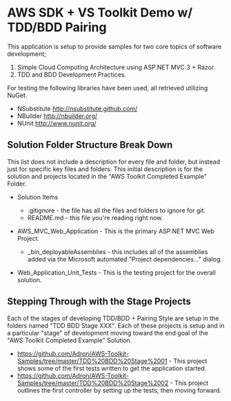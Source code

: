 AWS SDK + VS Toolkit Demo w/ TDD/BDD Pairing
============================================

This application is setup to provide samples for two core topics of software development;

 1. Simple Cloud Computing Architecture using ASP.NET MVC 3 + Razor.
 2. TDD and BDD Development Practices.

For testing the following libraries have been used, all retrieved utilizing NuGet.

- NSubstitute http://nsubstitute.github.com/
- NBuilder http://nbuilder.org/
- NUnit http://www.nunit.org/

Solution Folder Structure Break Down
------------------------------------

This list does not include a description for every file and folder, but instead just for specific key files and folders. This initial description is for the solution and projects located in the "AWS Toolkit Completed Example" Folder.

* Solution Items
  * .gitignore - the file has all the files and folders to ignore for git.
  * README.md - this file you're reading right now.
* AWS_MVC_Web_Application - This is the primary ASP.NET MVC Web Project.
  * _bin_deployableAssemblies - this includes all of the assemblies added via the Microsoft automated "Project dependencies..." dialog.

* Web_Application_Unit_Tests - This is the testing project for the overall solution.

Stepping Through with the Stage Projects
----------------------------------------

Each of the stages of developing TDD/BDD + Pairing Style are setup in the folders named "TDD BDD Stage XXX". Each of these projects is setup and in a particular "stage" of development moving toward the end goal of the "AWS Toolkit Completed Example" Solution.

* https://github.com/Adron/AWS-Toolkit-Samples/tree/master/TDD%20BDD%20Stage%2001 - This project shows some of the first tests written to get the application started.
* https://github.com/Adron/AWS-Toolkit-Samples/tree/master/TDD%20BDD%20Stage%2002 - This project outlines the first controller by setting up the tests, then moving forward.